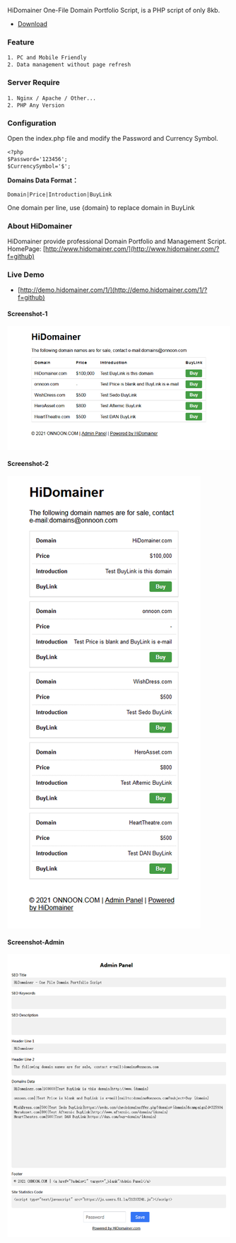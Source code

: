 HiDomainer One-File Domain Portfolio Script, is a PHP script of only 8kb. 

* [Download](https://github.com/HiDomainer/One-File-Domain-Portfolio-Script/archive/refs/heads/main.zip)



###  Feature
    1. PC and Mobile Friendly
    2. Data management without page refresh 

###  Server Require
    1. Nginx / Apache / Other...
    2. PHP Any Version 
     
### Configuration 
Open the index.php file and modify the Password and Currency Symbol. 

```
<?php
$Password='123456';
$CurrencySymbol='$';
```

**Domains Data Format：**  

```
Domain|Price|Introduction|BuyLink
```

One domain per line, use {domain} to replace domain in BuyLink

### About HiDomainer
HiDomainer provide professional Domain Portfolio and Management Script.  
HomePage: [http://www.hidomainer.com/](http://www.hidomainer.com/?f=github)

### Live Demo

* [http://demo.hidomainer.com/1/](http://demo.hidomainer.com/1/?f=github)

#### Screenshot-1
![Screenshot-1](https://raw.githubusercontent.com/HiDomainer/One-File-Domain-Portfolio-Script/main/screenshot-1.png)  

#### Screenshot-2
![Screenshot-2](https://raw.githubusercontent.com/HiDomainer/One-File-Domain-Portfolio-Script/main/screenshot-2.png)  

#### Screenshot-Admin
![Screenshot-3](https://raw.githubusercontent.com/HiDomainer/One-File-Domain-Portfolio-Script/main/screenshot-3.png)  
